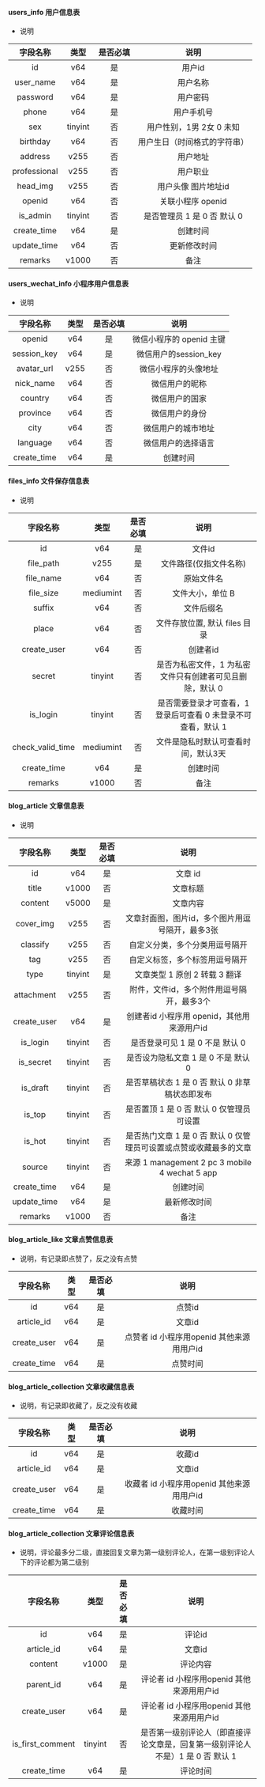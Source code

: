 #### users_info 用户信息表

- 说明

| 字段名称 | 类型 | 是否必填 | 说明 |
|:---:|:---:|:---:|:---:|
| id | v64 | 是 | 用户id |
| user_name | v64 | 是 | 用户名称 |
| password | v64 | 是 | 用户密码 |
| phone | v64 | 是 | 用户手机号 |
| sex | tinyint | 否 | 用户性别，1男 2女 0 未知 |
| birthday | v64 | 否 | 用户生日（时间格式的字符串） |
| address | v255 | 否 | 用户地址 |
| professional | v255 | 否 | 用户职业 |
| head_img | v255 | 否 | 用户头像 图片地址id |
| openid | v64 | 否 | 关联小程序 openid |
| is_admin | tinyint | 否 | 是否管理员 1 是 0 否 默认 0 |
| create_time | v64 | 是 | 创建时间 |
| update_time | v64 | 否 | 更新修改时间 |
| remarks | v1000 | 否 | 备注 |


#### users_wechat_info 小程序用户信息表

- 说明

| 字段名称 | 类型 | 是否必填 | 说明 |
|:---:|:---:|:---:|:---:|
| openid | v64 | 是 | 微信小程序的 openid 主键 |
| session_key | v64 | 是 | 微信用户的session_key |
| avatar_url | v255 | 否 | 微信小程序的头像地址 |
| nick_name | v64 | 否 | 微信用户的昵称 |
| country | v64 | 否 | 微信用户的国家 |
| province | v64 | 否 | 微信用户的身份 |
| city | v64 | 否 | 微信用户的城市地址 |
| language | v64 | 否 | 微信用户的选择语言 |
| create_time | v64 | 是 | 创建时间 |


#### files_info 文件保存信息表

- 说明

| 字段名称 | 类型 | 是否必填 | 说明 |
|:---:|:---:|:---:|:---:|
| id | v64 | 是 | 文件id |
| file_path | v255 | 是 | 文件路径(仅指文件名称) |
| file_name | v64 | 否 | 原始文件名 |
| file_size | mediumint | 否 | 文件大小，单位 B |
| suffix | v64 | 否 | 文件后缀名 |
| place | v64 | 否 | 文件存放位置, 默认 files 目录 |
| create_user | v64 | 否 | 创建者id |
| secret | tinyint | 否 | 是否为私密文件，1 为私密文件只有创建者可见且删除，默认 0 |
| is_login | tinyint | 否 | 是否需要登录才可查看，1 登录后可查看 0 未登录不可查看，默认 1 |
| check_valid_time | mediumint | 否 | 文件是隐私时默认可查看时间，默认3天 |
| create_time | v64 | 是 | 创建时间 |
| remarks | v1000 | 否 | 备注 |

#### blog_article 文章信息表

- 说明

| 字段名称 | 类型 | 是否必填 | 说明 |
|:---:|:---:|:---:|:---:|
| id | v64 | 是 | 文章 id |
| title | v1000 | 否 | 文章标题 |
| content | v5000 | 是 | 文章内容 |
| cover_img | v255 | 否 | 文章封面图，图片id，多个图片用逗号隔开，最多3张 |
| classify | v255 | 否 | 自定义分类，多个分类用逗号隔开 |
| tag | v255 | 否 | 自定义标签，多个标签用逗号隔开 |
| type | tinyint | 是 | 文章类型 1 原创 2 转载 3 翻译 |
| attachment | v255 | 否 | 附件，文件id，多个附件用逗号隔开，最多3个 |
| create_user | v64 | 是 | 创建者id 小程序用 openid，其他用来源用户id |
| is_login | tinyint | 否 | 是否登录可见 1 是 0 不是 默认 0 |
| is_secret | tinyint | 否 | 是否设为隐私文章 1 是 0 不是 默认 0 |
| is_draft | tinyint | 否 | 是否草稿状态 1 是 0 否 默认 0 非草稿状态即发布 |
| is_top | tinyint | 否 | 是否置顶 1 是 0 否 默认 0 仅管理员可设置 |
| is_hot | tinyint | 否 | 是否热门文章 1 是 0 否 默认 0 仅管理员可设置或点赞或收藏最多的文章 |
| source | tinyint | 否 | 来源 1 management 2 pc 3 mobile 4 wechat 5 app |
| create_time | v64 | 是 | 创建时间 |
| update_time | v64 | 是 | 最新修改时间 |
| remarks | v1000 | 否 | 备注 |

#### blog_article_like 文章点赞信息表

- 说明，有记录即点赞了，反之没有点赞

| 字段名称 | 类型 | 是否必填 | 说明 |
|:---:|:---:|:---:|:---:|
| id | v64 | 是 | 点赞id |
| article_id | v64 | 是 | 文章id |
| create_user | v64 | 是 | 点赞者 id 小程序用openid 其他来源用用户id |
| create_time | v64 | 是 | 点赞时间 |

#### blog_article_collection 文章收藏信息表

- 说明，有记录即收藏了，反之没有收藏

| 字段名称 | 类型 | 是否必填 | 说明 |
|:---:|:---:|:---:|:---:|
| id | v64 | 是 | 收藏id |
| article_id | v64 | 是 | 文章id |
| create_user | v64 | 是 | 收藏者 id 小程序用openid 其他来源用用户id |
| create_time | v64 | 是 | 收藏时间 |

#### blog_article_collection 文章评论信息表

- 说明，评论最多分二级，直接回复文章为第一级别评论人，在第一级别评论人下的评论都为第二级别

| 字段名称 | 类型 | 是否必填 | 说明 |
|:---:|:---:|:---:|:---:|
| id | v64 | 是 | 评论id |
| article_id | v64 | 是 | 文章id |
| content | v1000 | 是 | 评论内容 |
| parent_id | v64 | 是 | 评论者 id 小程序用openid 其他来源用用户id |
| create_user | v64 | 是 | 评论者 id 小程序用openid 其他来源用用户id |
| is_first_comment | tinyint | 否 | 是否第一级别评论人（即直接评论文章是，回复第一级别评论人不是）1 是 0 否 默认 1 |
| create_time | v64 | 是 | 评论时间 |









